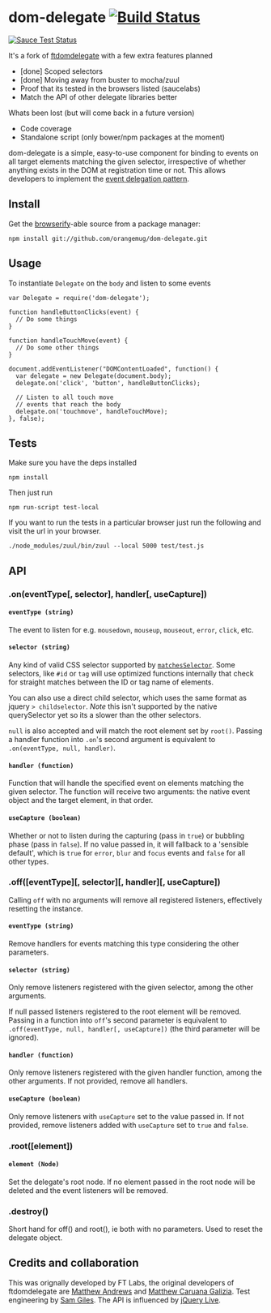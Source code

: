 # dom-delegate [![Build Status](https://travis-ci.org/orangemug/dom-delegate.svg?branch=master)](https:/travis-ci.org/orangemug/dom-delegate)

[![Sauce Test Status](https://saucelabs.com/browser-matrix/orangemug_github.svg)](https://saucelabs.com/u/orangemug_github)

It's a fork of [ftdomdelegate](https://github.com/ftlabs/ftdomdelegate) with a few extra features planned

 * [done] Scoped selectors
 * [done] Moving away from buster to mocha/zuul
 * Proof that its tested in the browsers listed (saucelabs)
 * Match the API of other delegate libraries better

Whats been lost (but will come back in a future version)

 * Code coverage
 * Standalone script (only bower/npm packages at the moment)


dom-delegate is a simple, easy-to-use component for binding to events on all target elements matching the given selector, irrespective of whether anything exists in the DOM at registration time or not. This allows developers to implement the [event delegation pattern](http://www.sitepoint.com/javascript-event-delegation-is-easier-than-you-think/).


## Install
Get the [browserify](http://browserify.org/)-able source from a package manager:

    npm install git://github.com/orangemug/dom-delegate.git


## Usage
To instantiate `Delegate` on the `body` and listen to some events

    var Delegate = require('dom-delegate');

    function handleButtonClicks(event) {
      // Do some things
    }

    function handleTouchMove(event) {
      // Do some other things
    }

    document.addEventListener("DOMContentLoaded", function() {
      var delegate = new Delegate(document.body);
      delegate.on('click', 'button', handleButtonClicks);

      // Listen to all touch move
      // events that reach the body
      delegate.on('touchmove', handleTouchMove);
    }, false);


## Tests
Make sure you have the deps installed

    npm install

Then just run

    npm run-script test-local

If you want to run the tests in a particular browser just run the following and visit the url in your browser.

    ./node_modules/zuul/bin/zuul --local 5000 test/test.js    



## API

### .on(eventType[, selector], handler[, useCapture])

#### `eventType (string)`

The event to listen for e.g. `mousedown`, `mouseup`, `mouseout`, `error`, `click`, etc.

#### `selector (string)`

Any kind of valid CSS selector supported by [`matchesSelector`](http://caniuse.com/matchesselector). Some selectors, like `#id` or `tag` will use optimized functions internally that check for straight matches between the ID or tag name of elements.

You can also use a direct child selector, which uses the same format as jquery `> childselector`. *Note* this isn't supported by the native querySelector yet so its a slower than the other selectors.

`null` is also accepted and will match the root element set by `root()`.  Passing a handler function into `.on`'s second argument is equivalent to `.on(eventType, null, handler)`.

#### `handler (function)`

Function that will handle the specified event on elements matching the given selector.  The function will receive two arguments: the native event object and the target element, in that order.

#### `useCapture (boolean)`

Whether or not to listen during the capturing (pass in `true`) or bubbling phase (pass in `false`).  If no value passed in, it will fallback to a 'sensible default', which is `true` for `error`, `blur` and `focus` events and `false` for all other types.

### .off([eventType][, selector][, handler][, useCapture])

Calling `off` with no arguments will remove all registered listeners, effectively resetting the instance.

#### `eventType (string)`

Remove handlers for events matching this type considering the other parameters.

#### `selector (string)`

Only remove listeners registered with the given selector, among the other arguments.

If null passed listeners registered to the root element will be removed.  Passing in a function into `off`'s second parameter is equivalent to `.off(eventType, null, handler[, useCapture])` (the third parameter will be ignored).

#### `handler (function)`

Only remove listeners registered with the given handler function, among the other arguments.  If not provided, remove all handlers.

#### `useCapture (boolean)`

Only remove listeners with `useCapture` set to the value passed in.  If not provided, remove listeners added with `useCapture` set to `true` and `false`.

### .root([element])

#### `element (Node)`

Set the delegate's root node.  If no element passed in the root node will be deleted and the event listeners will be removed.

### .destroy()

Short hand for off() and root(), ie both with no parameters. Used to reset the delegate object.

## Credits and collaboration
This was orignally developed by FT Labs, the original developers of ftdomdelegate are [Matthew Andrews](https://twitter.com/andrewsmatt) and [Matthew Caruana Galizia](http://twitter.com/mcaruanagalizia). Test engineering by [Sam Giles](https://twitter.com/SamuelGiles_). The API is influenced by [jQuery Live](http://api.jquery.com/live/).
